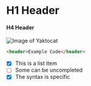 # H1 Header

#### H4 Header

![Image of Yaktocat](https://octodex.github.com/images/yaktocat.png)

``` html
<header>Example Code</header>
```

- [x] This is a list item
- [ ] Some can be uncompleted
- [x] The syntax is specific 
